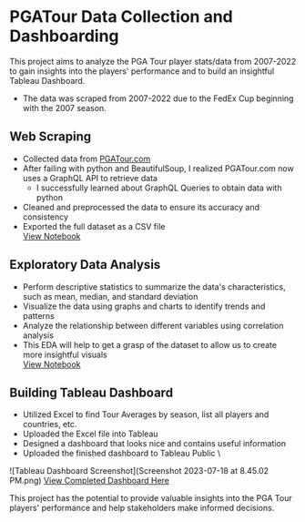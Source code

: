 # PGATour Data Collection and Dashboarding
This project aims to analyze the PGA Tour player stats/data from 2007-2022 to gain insights into the players' performance and to build an insightful Tableau Dashboard. 
- The data was scraped from 2007-2022 due to the FedEx Cup beginning with the 2007 season.

## Web Scraping

- Collected data from [PGATour.com](https://www.pgatour.com/stats)
- After failing with python and BeautifulSoup, I realized PGATour.com now uses a GraphQL API to retrieve data
  -   I successfully learned about GraphQL Queries to obtain data with python
- Cleaned and preprocessed the data to ensure its accuracy and consistency
- Exported the full dataset as a CSV file \
[View Notebook](/PGA_WebScrape.ipynb)

## Exploratory Data Analysis
- Perform descriptive statistics to summarize the data's characteristics, such as mean, median, and standard deviation
- Visualize the data using graphs and charts to identify trends and patterns
- Analyze the relationship between different variables using correlation analysis
- This EDA will help to get a grasp of the dataset to allow us to create more insightful visuals \
[View Notebook](PGA_EDA.ipynb)


## Building Tableau Dashboard

- Utilized Excel to find Tour Averages by season, list all players and countries, etc.
- Uploaded the Excel file into Tableau
- Designed a dashboard that looks nice and contains useful information
- Uploaded the finished dashboard to Tableau Public \

![Tableau Dashboard Screenshot](Screenshot 2023-07-18 at 8.45.02 PM.png)
[View Completed Dashboard Here](https://public.tableau.com/app/profile/charles.ahmer/viz/PGATourStats2007-2022/PGAPlayerStatsDashboard)

This project has the potential to provide valuable insights into the PGA Tour players' performance and help stakeholders make informed decisions.
